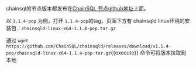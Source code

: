 

chainsql的节点版本都发布在[ChainSQL 节点github地址](https://github.com/ChainSQL/chainsqld/tags)上面。

以 `1.1.4-pop` 为例，打开 `1.1.4-pop`的tag，页面下方有 chainsqld linux环境的安装包：`chainsqld-linux-x64-1.1.4-pop.tar.gz`

通过 `wget https://github.com/ChainSQL/chainsqld/releases/download/v1.1.4-pop/chainsqld-linux-x64-1.1.4-pop.tar.gz`{{execute}} 命令可将版本拉取到本地





